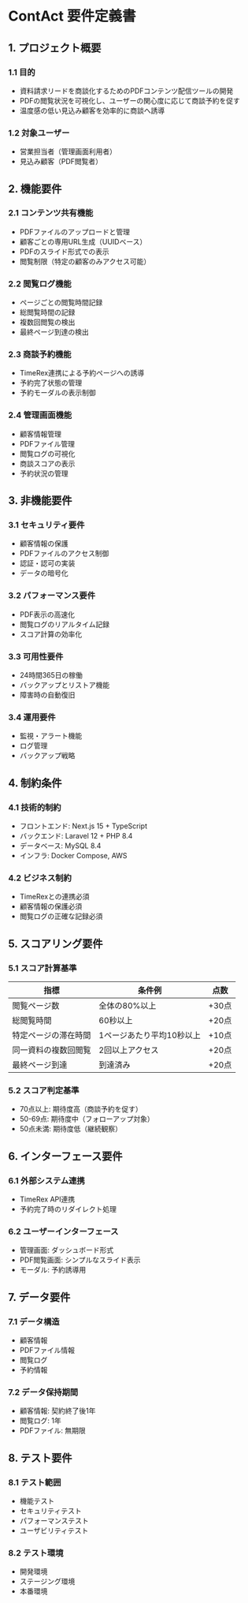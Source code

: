 # ContAct 要件定義書

## 1. プロジェクト概要

### 1.1 目的
- 資料請求リードを商談化するためのPDFコンテンツ配信ツールの開発
- PDFの閲覧状況を可視化し、ユーザーの関心度に応じて商談予約を促す
- 温度感の低い見込み顧客を効率的に商談へ誘導

### 1.2 対象ユーザー
- 営業担当者（管理画面利用者）
- 見込み顧客（PDF閲覧者）

## 2. 機能要件

### 2.1 コンテンツ共有機能
- PDFファイルのアップロードと管理
- 顧客ごとの専用URL生成（UUIDベース）
- PDFのスライド形式での表示
- 閲覧制限（特定の顧客のみアクセス可能）

### 2.2 閲覧ログ機能
- ページごとの閲覧時間記録
- 総閲覧時間の記録
- 複数回閲覧の検出
- 最終ページ到達の検出

### 2.3 商談予約機能
- TimeRex連携による予約ページへの誘導
- 予約完了状態の管理
- 予約モーダルの表示制御

### 2.4 管理画面機能
- 顧客情報管理
- PDFファイル管理
- 閲覧ログの可視化
- 商談スコアの表示
- 予約状況の管理

## 3. 非機能要件

### 3.1 セキュリティ要件
- 顧客情報の保護
- PDFファイルのアクセス制御
- 認証・認可の実装
- データの暗号化

### 3.2 パフォーマンス要件
- PDF表示の高速化
- 閲覧ログのリアルタイム記録
- スコア計算の効率化

### 3.3 可用性要件
- 24時間365日の稼働
- バックアップとリストア機能
- 障害時の自動復旧

### 3.4 運用要件
- 監視・アラート機能
- ログ管理
- バックアップ戦略

## 4. 制約条件

### 4.1 技術的制約
- フロントエンド: Next.js 15 + TypeScript
- バックエンド: Laravel 12 + PHP 8.4
- データベース: MySQL 8.4
- インフラ: Docker Compose, AWS

### 4.2 ビジネス制約
- TimeRexとの連携必須
- 顧客情報の保護必須
- 閲覧ログの正確な記録必須

## 5. スコアリング要件

### 5.1 スコア計算基準
| 指標                   | 条件例                        | 点数   |
|------------------------|-------------------------------|--------|
| 閲覧ページ数           | 全体の80%以上                 | +30点  |
| 総閲覧時間             | 60秒以上                      | +20点  |
| 特定ページの滞在時間   | 1ページあたり平均10秒以上     | +10点  |
| 同一資料の複数回閲覧   | 2回以上アクセス               | +20点  |
| 最終ページ到達         | 到達済み                      | +20点  |

### 5.2 スコア判定基準
- 70点以上: 期待度高（商談予約を促す）
- 50-69点: 期待度中（フォローアップ対象）
- 50点未満: 期待度低（継続観察）

## 6. インターフェース要件

### 6.1 外部システム連携
- TimeRex API連携
- 予約完了時のリダイレクト処理

### 6.2 ユーザーインターフェース
- 管理画面: ダッシュボード形式
- PDF閲覧画面: シンプルなスライド表示
- モーダル: 予約誘導用

## 7. データ要件

### 7.1 データ構造
- 顧客情報
- PDFファイル情報
- 閲覧ログ
- 予約情報

### 7.2 データ保持期間
- 顧客情報: 契約終了後1年
- 閲覧ログ: 1年
- PDFファイル: 無期限

## 8. テスト要件

### 8.1 テスト範囲
- 機能テスト
- セキュリティテスト
- パフォーマンステスト
- ユーザビリティテスト

### 8.2 テスト環境
- 開発環境
- ステージング環境
- 本番環境 
